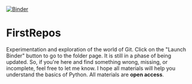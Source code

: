 [![Binder](https://notebooks.gesis.org/binder/badge_logo.svg)](https://notebooks.gesis.org/binder/v2/gh/anushabanerjee/FirstRepos/master)
# FirstRepos
Experimentation and exploration of the world of Git.
Click on the "Launch Binder" button to go to the folder page. It is still in a phase of being updated. So, if you're here and find something wrong, missing, or incomplete, feel free to let me know. I hope all materials will help you understand the basics of Python. All materials are **open access**. 
